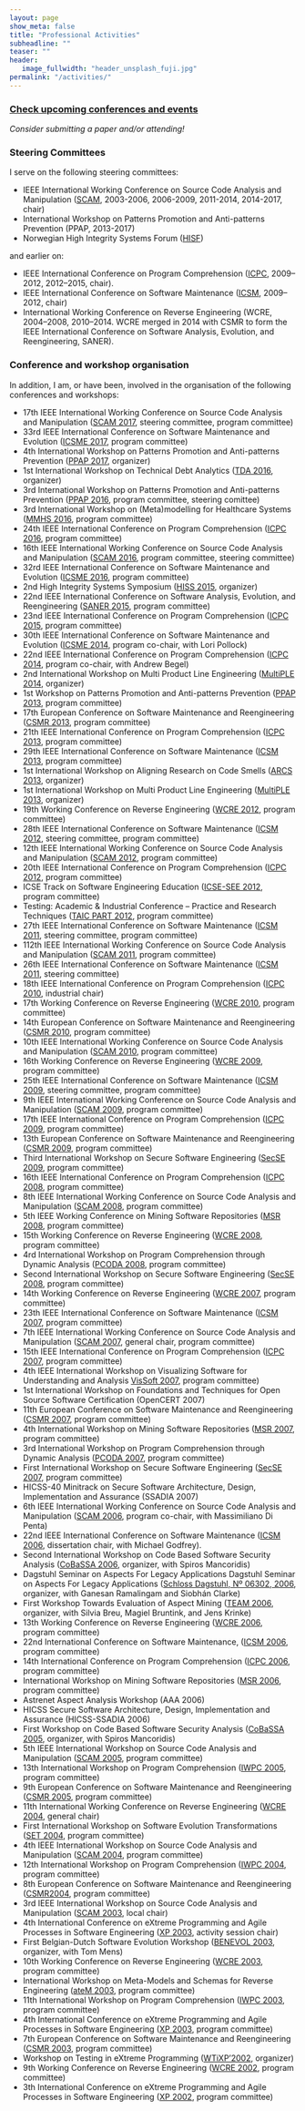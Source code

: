 ```yaml
---
layout: page
show_meta: false
title: "Professional Activities"
subheadline: ""
teaser: ""
header:
   image_fullwidth: "header_unsplash_fuji.jpg"
permalink: "/activities/"
---
```



### [Check upcoming conferences and events](upcoming)

_Consider submitting a paper and/or attending!_

        
### Steering Committees

I serve on the following steering committees:

- IEEE International Working Conference on Source Code Analysis and Manipulation ([SCAM](https://www.ieee-scam.org/), 2003-2006, 2006-2009, 2011-2014, 2014-2017, chair)
- International Workshop on Patterns Promotion and Anti-patterns Prevention (PPAP, 2013-2017)
- Norwegian High Integrity Systems Forum ([HISF](https://www.high-integrity-systems.no/forum/))

and earlier on:

- IEEE International Conference on Program Comprehension ([ICPC](https://program-comprehension.org), 2009–2012, 2012–2015, chair).
- IEEE International Conference on Software Maintenance ([ICSM](http://conferences.computer.org/icsm/), 2009–2012, chair)
- International Working Conference on Reverse Engineering (WCRE, 2004–2008, 2010–2014. WCRE merged in 2014 with CSMR to form the IEEE International Conference on Software Analysis, Evolution, and Reengineering, SANER).

### Conference and workshop organisation

In addition, I am, or have been, involved in the organisation of the following conferences and workshops:

- 17th IEEE International Working Conference on Source Code Analysis and Manipulation ([SCAM 2017](http://www.ieee-scam.org/2017/), steering committee, program committee)
- 33rd IEEE International Conference on Software Maintenance and Evolution ([ICSME 2017](https://icsme2017.github.io/), program committee)
- 4th International Workshop on Patterns Promotion and Anti-patterns Prevention ([PPAP 2017](http://ppap.soccerlab.polymtl.ca/), organizer)
- 1st International Workshop on Technical Debt Analytics ([TDA 2016](https://tda2016.bitbucket.io/), organizer)
- 3rd International Workshop on Patterns Promotion and Anti-patterns Prevention ([PPAP 2016](http://ppap.soccerlab.polymtl.ca/), program committee, steering comittee)
- 3rd International Workshop on (Meta)modelling for Healthcare Systems ([MMHS 2016](http://mmhs.hib.no/2016/call-for-papers/), program committee)
- 24th IEEE International Conference on Program Comprehension ([ICPC 2016](http://2016.program-comprehension.org/), program committee)
- 16th IEEE International Working Conference on Source Code Analysis and Manipulation ([SCAM 2016](http://www.ieee-scam.org/2016/), program committee, steering committee)
- 32rd IEEE International Conference on Software Maintenance and Evolution ([ICSME 2016](https://icsme2016.github.io/), program committee)
- 2nd High Integrity Systems Symposium ([HISS 2015](https://high-integrity-systems.no/), organizer)
- 22nd IEEE International Conference on Software Analysis, Evolution, and Reengineering ([SANER 2015](http://saner.soccerlab.polymtl.ca/doku.php?id=en:start), program committee)
- 23nd IEEE International Conference on Program Comprehension ([ICPC 2015](https://dibt.unimol.it/ICPC15/Home.html), program committee)
- 30th IEEE International Conference on Software Maintenance and Evolution ([ICSME 2014](https://icsme.org/), program co-chair, with Lori Pollock)
- 22nd IEEE International Conference on Program Comprehension ([ICPC 2014](http://icpc2014.usask.ca/), program co-chair, with Andrew Begel)
- 2nd International Workshop on Multi Product Line Engineering ([MultiPLE 2014](https://sites.google.com/site/wmultiple2014/), organizer)
- 1st Workshop on Patterns Promotion and Anti-patterns Prevention ([PPAP 2013](http://ppap.soccerlab.polymtl.ca/ppap2013/), program committee)
- 17th European Conference on Software Maintenance and Reengineering ([CSMR 2013](http://csmr2013.disi.unige.it/), program committee)
- 21th IEEE International Conference on Program Comprehension ([ICPC 2013](http://www.ing.unisannio.it/icpc2013/), program committee)
- 29th IEEE International Conference on Software Maintenance ([ICSM 2013](http://icsm2013.tue.nl/), program committee)
- 1st International Workshop on Aligning Research on Code Smells ([ARCS 2013](https://sites.google.com/site/warcs2013/), organizer)
- 1st International Workshop on Multi Product Line Engineering ([MultiPLE 2013](https://sites.google.com/site/wmultiple2013/), organizer)
- 19th Working Conference on Reverse Engineering ([WCRE 2012](http://www.distat.unimol.it/wcre2012/), program committee)
- 28th IEEE International Conference on Software Maintenance ([ICSM 2012](http://selab.fbk.eu/icsm2012/), steering committee, program committee)
- 12th IEEE International Working Conference on Source Code Analysis and Manipulation ([SCAM 2012](http://www2012.ieee-scam.org/), program committee)
- 20th IEEE International Conference on Program Comprehension ([ICPC 2012](http://icpc12.sosy-lab.org/), program committee)
- ICSE Track on Software Engineering Education ([ICSE-SEE 2012](http://www.ifi.uzh.ch/icse2012/call-for-contributions/software-engineering-education-papers/), program committee)
- Testing: Academic & Industrial Conference – Practice and Research Techniques ([TAIC PART 2012](http://www.taicpart.org/), program committee)
- 27th IEEE International Conference on Software Maintenance ([ICSM 2011](http://www.cs.wm.edu/icsm2011/), steering committee, program committee)
- 112th IEEE International Working Conference on Source Code Analysis and Manipulation ([SCAM 2011](http://www2011.ieee-scam.org/), program committee)
- 26th IEEE International Conference on Software Maintenance ([ICSM 2011](http://icsm2010.upt.ro/), steering committee)
- 18th IEEE International Conference on Program Comprehension ([ICPC 2010](http://icpc2010.di.uminho.pt/), industrial chair)
- 17th Working Conference on Reverse Engineering ([WCRE 2010](http://web.soccerlab.polymtl.ca/wcre2010/), program committee)
- 14th European Conference on Software Maintenance and Reengineering ([CSMR 2010](http://www.sait.escet.urjc.es/csmr2010/), program committee)
- 10th IEEE International Working Conference on Source Code Analysis and Manipulation ([SCAM 2010](http://www2010.ieee-scam.org/), program committee)
- 16th Working Conference on Reverse Engineering ([WCRE 2009](http://web.soccerlab.polymtl.ca/wcre2009/), program committee)
- 25th IEEE International Conference on Software Maintenance ([ICSM 2009](http://icsm2009.cs.ualberta.ca/), steering committee, program committee)
- 9th IEEE International Working Conference on Source Code Analysis and Manipulation ([SCAM 2009](http://www2009.ieee-scam.org/), program committee)
- 17th IEEE International Conference on Program Comprehension ([ICPC 2009](http://icpc.csi.muohio.edu/Home.html), program committee)
- 13th European Conference on Software Maintenance and Reengineering ([CSMR 2009](http://csmr2009.iese.fraunhofer.de/), program committee)
- Third International Workshop on Secure Software Engineering ([SecSE 2009](http://www.sintef.no/Home/Information-and-Communication-Technology-ICT/Software-Engineering-Safety-and-Security/Projects/SecSE-2009/), program committee)
- 16th IEEE International Conference on Program Comprehension ([ICPC 2008](http://www.cs.vu.nl/icpc2008/), program committee)
- 8th IEEE International Working Conference on Source Code Analysis and Manipulation ([SCAM 2008](http://www2008.ieee-scam.org/), program committee)
- 5th IEEE Working Conference on Mining Software Repositories ([MSR 2008](http://msr.uwaterloo.ca/msr2008/), program committee)
- 15th Working Conference on Reverse Engineering ([WCRE 2008](http://swerl.tudelft.nl/wcre2008/), program committee)
- 4rd International Workshop on Program Comprehension through Dynamic Analysis ([PCODA 2008](http://swerl.tudelft.nl/bin/view/PCODA/PCODA2008), program committee)
- Second International Workshop on Secure Software Engineering ([SecSE 2008](http://www.sintef.no/secse), program committee)
- 14th Working Conference on Reverse Engineering ([WCRE 2007](http://www.rcost.unisannio.it/wcre2007/), program committee)
- 23th IEEE International Conference on Software Maintenance ([ICSM 2007](http://icsm07.ai.univ-paris8.fr/), program committee)
- 7th IEEE International Working Conference on Source Code Analysis and Manipulation ([SCAM 2007](http://www2007.ieee-scam.org/), general chair, program committee)
- 15th IEEE International Conference on Program Comprehension ([ICPC 2007](http://www-user.cs.ualberta.ca/conferences/icpc2007/), program committee)
- 4th IEEE International Workshop on Visualizing Software for Understanding and Analysis [VisSoft 2007](http://www.program-comprehension.org/vissoft07/), program committee)
- 1st International Workshop on Foundations and Techniques for Open Source Software Certification (OpenCERT 2007)
- 11th European Conference on Software Maintenance and Reengineering ([CSMR 2007](http://www.cs.vu.nl/csmr2007/), program committee)
- 4th International Workshop on Mining Software Repositories ([MSR 2007](http://msr.uwaterloo.ca/msr2007/), program committee)
- 3rd International Workshop on Program Comprehension through Dynamic Analysis ([PCODA 2007](http://swerl.tudelft.nl/bin/view/Main/PCODA2007), program committee)
- First International Workshop on Secure Software Engineering ([SecSE 2007](http://www.sintef.no/secse), program committee)
- HICSS-40 Minitrack on Secure Software Architecture, Design, Implementation and Assurance (SSADIA 2007)
- 6th IEEE International Working Conference on Source Code Analysis and Manipulation ([SCAM 2006](http://www2006.ieee-scam.org/), program co-chair, with Massimiliano Di Penta)
- 22nd IEEE International Conference on Software Maintenance ([ICSM 2006](http://icsm2006.cs.drexel.edu/), dissertation chair, with Michael Godfrey).
- Second International Workshop on Code Based Software Security Analysis ([CoBaSSA 2006](http://swerl.tudelft.nl/leon/cobassa2006/), organizer, with Spiros Mancoridis)
- Dagstuhl Seminar on Aspects For Legacy Applications Dagstuhl Seminar on Aspects For Legacy Applications ([Schloss Dagstuhl, Nº 06302, 2006](http://www.dagstuhl.de/06302/), organizer, with Ganesan Ramalingam and Siobhán Clarke)
- First Workshop Towards Evaluation of Aspect Mining ([TEAM 2006](http://www.st.cs.uni-sb.de/TEAM/2006/), organizer, with Silvia Breu, Magiel Bruntink, and Jens Krinke)
- 13th Working Conference on Reverse Engineering ([WCRE 2006](http://www.rcost.unisannio.it/wcre2006/), program committee)
- 22nd International Conference on Software Maintenance, ([ICSM 2006](http://icsm2006.cs.drexel.edu/), program committee)
- 14th International Conference on Program Comprehension ([ICPC 2006](http://www.icpc2006.uwaterloo.ca/), program committee)
- International Workshop on Mining Software Repositories ([MSR 2006](http://msr.uwaterloo.ca/msr2006/), program committee)
- Astrenet Aspect Analysis Workshop (AAA 2006)
- HICSS Secure Software Architecture, Design, Implementation and Assurance (HICSS-SSADIA 2006)
- First Workshop on Code Based Software Security Analysis ([CoBaSSA 2005](http://swerl.tudelft.nl/leon/cobassa2005/), organizer, with Spiros Mancoridis)
- 5th IEEE International Workshop on Source Code Analysis and Manipulation ([SCAM 2005](http://www.ieee-scam.org/), program committee)
- 13th International Workshop on Program Comprehension ([IWPC 2005](http://www.ieee-iwpc.org/iwpc2005/), program committee)
- 9th European Conference on Software Maintenance and Reengineering ([CSMR 2005](http://www.rcost.unisannio.it/csmr2005/), program committee)
- 11th International Working Conference on Reverse Engineering ([WCRE 2004](http://swerl.tudelft.nl/wcre2004/), general chair)
- First International Workshop on Software Evolution Transformations ([SET 2004](http://banff.cs.queensu.ca/set2004/), program committee)
- 4th IEEE International Workshop on Source Code Analysis and Manipulation ([SCAM 2004](http://www.brunel.ac.uk/~csstmmh2/scam2004/), program committee)
- 12th International Workshop on Program Comprehension ([IWPC 2004](http://iwpc2004.di.uniba.it/), program committee)
- 8th European Conference on Software Maintenance and Reengineering ([CSMR2004](http://www.cs.tut.fi/~csmr2004/), program committee)
- 3rd IEEE International Workshop on Source Code Analysis and Manipulation ([SCAM 2003](http://www.brunel.ac.uk/~csstmmh2/scam2003/), local chair)
- 4th International Conference on eXtreme Programming and Agile Processes in Software Engineering ([XP 2003](http://www.xp2003.org/), activity session chair)
- First Belgian-Dutch Software Evolution Workshop ([BENEVOL 2003](http://www.program-transformation.org/Transform/BenevolTwoThousandThree), organizer, with Tom Mens)
- 10th Working Conference on Reverse Engineering ([WCRE 2003](http://www.cs.ualberta.ca/~wcre2003/), program committee)
- International Workshop on Meta-Models and Schemas for Reverse Engineering ([ateM 2003](http://www-adele.imag.fr/atem2003/), program committee)
- 11th International Workshop on Program Comprehension ([IWPC 2003](http://www.iwpc2003.uvic.ca/), program committee)
- 4th International Conference on eXtreme Programming and Agile Processes in Software Engineering ([XP 2003](http://www.xp2003.org/), program committee)
- 7th European Conference on Software Maintenance and Reengineering ([CSMR 2003](http://www.rcost.unisannio.it/csmr2003/), program committee)
- Workshop on Testing in eXtreme Programming ([WTiXP’2002](http://www.cwi.nl/wtixp2002/), organizer)
- 9th Working Conference on Reverse Engineering ([WCRE 2002](http://reengineer.org/wcre2002/), program committee)
- 3th International Conference on eXtreme Programming and Agile Processes in Software Engineering ([XP 2002](http://www.xp2002.org/), program committee)